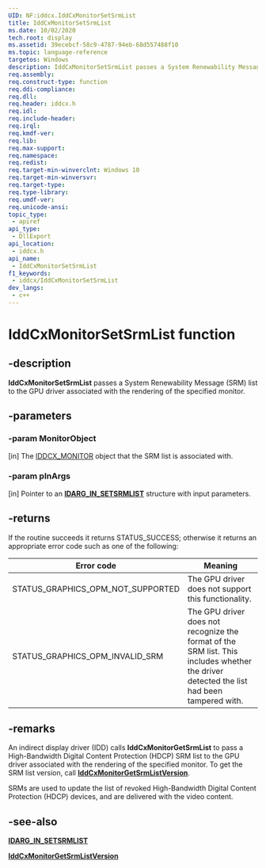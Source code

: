```yaml
---
UID: NF:iddcx.IddCxMonitorSetSrmList
title: IddCxMonitorSetSrmList
ms.date: 10/02/2020
tech.root: display
ms.assetid: 39ecebcf-58c9-4787-94eb-68d557488f10
ms.topic: language-reference
targetos: Windows
description: IddCxMonitorSetSrmList passes a System Renewability Message (SRM) list to the GPU driver associated with the rendering of the specified monitor.
req.assembly: 
req.construct-type: function
req.ddi-compliance: 
req.dll: 
req.header: iddcx.h
req.idl: 
req.include-header: 
req.irql: 
req.kmdf-ver: 
req.lib: 
req.max-support: 
req.namespace: 
req.redist: 
req.target-min-winverclnt: Windows 10
req.target-min-winversvr: 
req.target-type: 
req.type-library: 
req.umdf-ver: 
req.unicode-ansi: 
topic_type:
 - apiref
api_type:
 - DllExport
api_location:
 - iddcx.h
api_name:
 - IddCxMonitorSetSrmList
f1_keywords:
 - iddcx/IddCxMonitorSetSrmList
dev_langs:
 - c++
---
```


# IddCxMonitorSetSrmList function

## -description

**IddCxMonitorSetSrmList** passes a System Renewability Message (SRM) list to the GPU driver associated with the rendering of the specified monitor.

## -parameters

### -param MonitorObject

[in] The [IDDCX_MONITOR](/windows-hardware/drivers/display/iddcx-objects) object that the SRM list is associated with.

### -param pInArgs

[in] Pointer to an [**IDARG_IN_SETSRMLIST**](ns-iddcx-idarg_in_setsrmlist.md) structure with input parameters.

## -returns

If the routine succeeds it returns STATUS_SUCCESS; otherwise it returns an appropriate error code such as one of the following:

| Error code | Meaning |
| ---------- | ------- |
| STATUS_GRAPHICS_OPM_NOT_SUPPORTED | The GPU driver does not support this functionality. |
| STATUS_GRAPHICS_OPM_INVALID_SRM | The GPU driver does not recognize the format of the SRM list. This includes whether the driver detected the list had been tampered with. |

## -remarks

An indirect display driver (IDD) calls **IddCxMonitorGetSrmList** to pass a High-Bandwidth Digital Content Protection (HDCP) SRM list to the GPU driver associated with the rendering of the specified monitor. To get the SRM list version, call [**IddCxMonitorGetSrmListVersion**](nf-iddcx-iddcxmonitorgetsrmlistversion.md).

SRMs are used to update the list of revoked High-Bandwidth Digital Content Protection (HDCP) devices, and are delivered with the video content.

## -see-also

[**IDARG_IN_SETSRMLIST**](ns-iddcx-idarg_in_setsrmlist.md)

[**IddCxMonitorGetSrmListVersion**](nf-iddcx-iddcxmonitorgetsrmlistversion.md)
